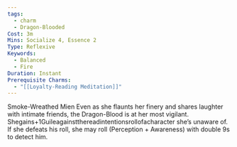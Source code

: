 ```yaml
---
tags:
  - charm
  - Dragon-Blooded
Cost: 3m
Mins: Socialize 4, Essence 2
Type: Reflexive
Keywords:
  - Balanced
  - Fire
Duration: Instant
Prerequisite Charms:
  - "[[Loyalty-Reading Meditation]]"
---
```

Smoke-Wreathed Mien Even as she flaunts her finery and shares laughter with intimate friends, the Dragon-Blood is at her most vigilant. Shegains+1Guileagainstthereadintentionsrollofacharacter she’s unaware of. If she defeats his roll, she may roll (Perception + Awareness) with double 9s to detect him.